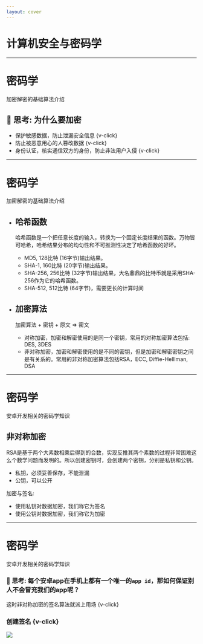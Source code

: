 ```yaml
---
layout: cover
---
```


# 计算机安全与密码学

---

# 密码学
加密解密的基础算法介绍

## 🤔 思考: 为什么要加密

* 保护敏感数据，防止泄漏安全信息 {v-click}
* 防止被恶意用心的人篡改数据 {v-click}
* 身份认证，核实通信双方的身份，防止非法用户入侵 {v-click}

---

# 密码学
加密解密的基础算法介绍

* ## 哈希函数
  哈希函数是一个把任意长度的输入，转换为一个固定长度结果的函数。万物皆可哈希，哈希结果分布的均匀性和不可推测性决定了哈希函数的好坏。
  <ul class="mb-2">
    <li><span class="text-blue-700">MD5</span>, 128比特 (16字节)输出结果。</li>
    <li><span class="text-blue-700">SHA-1</span>, 160比特 (20字节)输出结果。</li>
    <li><span class="text-blue-700">SHA-256</span>, 256比特 (32字节)输出结果，大名鼎鼎的比特币就是采用SHA-256作为它的哈希函数。</li>
    <li><span class="text-blue-700">SHA-512</span>, 512比特 (64字节)，需要更长的计算时间</li>
  </ul>

* ## 加密算法
  加密算法 + 密钥 + 原文 => 密文
  * 对称加密，加密和解密使用的是同一个密钥，常用的对称加密算法包括: DES, 3DES
  * 非对称加密，加密和解密使用的是不同的密钥，但是加密和解密密钥之间是有关系的。常用的非对称加密算法包括RSA，ECC, Diffie-Helllman, DSA

---

# 密码学
安卓开发相关的密码学知识

## 非对称加密

RSA是基于两个大素数相乘后得到的合数，实现反推其两个素数的过程非常困难这么个数学问题而发明的。所以创建密钥时，会创建两个密钥，分别是私钥和公钥。

* 私钥，必须妥善保存，不能泄漏
* 公钥，可以公开

加密与签名:

* 使用<span class="text-blue-700">私钥</span>对数据加密，我们称它为<span class="text-red-700">签名</span>
* 使用<span class="text-blue-700">公钥</span>对数据加密，我们称它为<span class="text-red-700">加密</span>

---

# 密码学
安卓开发相关的密码学知识

### 🤔 思考: 每个安卓app在手机上都有一个唯一的`app id`，那如何保证别人不会冒充我们的app呢？

这时非对称加密的签名算法就派上用场 {v-click}

### 创建签名 {v-click}

<img src="/android-brief/create-keystore.png" class="h-[50%]" v-click />
